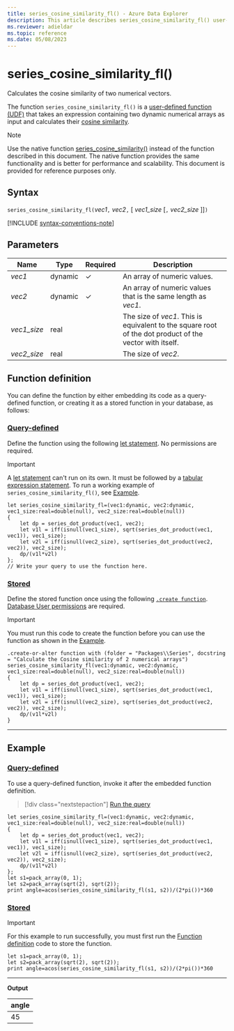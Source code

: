 ```yaml
---
title: series_cosine_similarity_fl() - Azure Data Explorer
description: This article describes series_cosine_similarity_fl() user-defined function in Azure Data Explorer.
ms.reviewer: adieldar
ms.topic: reference
ms.date: 05/08/2023
---
```

# series_cosine_similarity_fl()

Calculates the cosine similarity of two numerical vectors.

The function `series_cosine_similarity_fl()` is a [user-defined function (UDF)](../query/functions/user-defined-functions.md) that takes an expression containing two dynamic numerical arrays as input and calculates their [cosine similarity](https://en.wikipedia.org/wiki/Cosine_similarity).

> [!NOTE]
>
> Use the native function [series_cosine_similarity()](../query/series-cosine-similarity-function.md) instead of the function described in this document. The native function provides the same functionality and is better for performance and scalability. This document is provided for reference purposes only.

## Syntax

`series_cosine_similarity_fl(`*vec1*`,` *vec2*`,` [ *vec1_size* [`,` *vec2_size* ]]`)`

[!INCLUDE [syntax-conventions-note](../../includes/syntax-conventions-note.md)]

## Parameters

|Name|Type|Required|Description|
|--|--|--|--|
|*vec1*|dynamic|&check;|An array of numeric values.|
|*vec2*|dynamic|&check;|An array of numeric values that is the same length as *vec1*.|
|*vec1_size*|real| |The size of *vec1*. This is equivalent to the square root of the dot product of the vector with itself.|
|*vec2_size*|real| |The size of *vec2*.|

## Function definition

You can define the function by either embedding its code as a query-defined function, or creating it as a stored function in your database, as follows:

### [Query-defined](#tab/query-defined)

Define the function using the following [let statement](../query/let-statement.md). No permissions are required.

> [!IMPORTANT]
> A [let statement](../query/let-statement.md) can't run on its own. It must be followed by a [tabular expression statement](../query/tabularexpressionstatements.md). To run a working example of `series_cosine_similarity_fl()`, see [Example](#example).

```kusto
let series_cosine_similarity_fl=(vec1:dynamic, vec2:dynamic, vec1_size:real=double(null), vec2_size:real=double(null))
{
    let dp = series_dot_product(vec1, vec2);
    let v1l = iff(isnull(vec1_size), sqrt(series_dot_product(vec1, vec1)), vec1_size);
    let v2l = iff(isnull(vec2_size), sqrt(series_dot_product(vec2, vec2)), vec2_size);
    dp/(v1l*v2l)
};
// Write your query to use the function here.
```

### [Stored](#tab/stored)

Define the stored function once using the following [`.create function`](../management/create-function.md). [Database User permissions](../management/access-control/role-based-access-control.md) are required.

> [!IMPORTANT]
> You must run this code to create the function before you can use the function as shown in the [Example](#example).

```kusto
.create-or-alter function with (folder = "Packages\\Series", docstring = "Calculate the Cosine similarity of 2 numerical arrays")
series_cosine_similarity_fl(vec1:dynamic, vec2:dynamic, vec1_size:real=double(null), vec2_size:real=double(null))
{
    let dp = series_dot_product(vec1, vec2);
    let v1l = iff(isnull(vec1_size), sqrt(series_dot_product(vec1, vec1)), vec1_size);
    let v2l = iff(isnull(vec2_size), sqrt(series_dot_product(vec2, vec2)), vec2_size);
    dp/(v1l*v2l)
}
```

---

## Example

### [Query-defined](#tab/query-defined)

To use a query-defined function, invoke it after the embedded function definition.

> [!div class="nextstepaction"]
> <a href="https://dataexplorer.azure.com/clusters/help/databases/Samples?query=H4sIAAAAAAAAA42R0WoDIRBF3/0KH8clkGihD1n8FrHqhqHGteoGtqX/nkmyCVtKQ30b7vXcO0wMjddQMFTjxoopmIpHjLZgm80QNZyCk3s/J3tEt+E0qR+TJP9n2Jdgo/bj9BYDpClGcbP+IQr2xTi9SOE+c31v4Mdmchn95No19wYR/cN8kpHcOAyA9UKCRwMKrB+lwTOSFGLVeY1Vv7HqH1i1FFxvu2B93gK17Qgt2HfPLjFV6mzdu7Gl2Bl2Gy7FIqi1cA1U92Si9ywXTI3bdIhBW7oTPDkZVNq20rctqC4jCNG9vO7OCmRtfegBAAA=" target="_blank">Run the query</a>

```kusto
let series_cosine_similarity_fl=(vec1:dynamic, vec2:dynamic, vec1_size:real=double(null), vec2_size:real=double(null))
{
    let dp = series_dot_product(vec1, vec2);
    let v1l = iff(isnull(vec1_size), sqrt(series_dot_product(vec1, vec1)), vec1_size);
    let v2l = iff(isnull(vec2_size), sqrt(series_dot_product(vec2, vec2)), vec2_size);
    dp/(v1l*v2l)
};
let s1=pack_array(0, 1);
let s2=pack_array(sqrt(2), sqrt(2));
print angle=acos(series_cosine_similarity_fl(s1, s2))/(2*pi())*360
```

### [Stored](#tab/stored)

> [!IMPORTANT]
> For this example to run successfully, you must first run the [Function definition](#function-definition) code to store the function.

```kusto
let s1=pack_array(0, 1);
let s2=pack_array(sqrt(2), sqrt(2));
print angle=acos(series_cosine_similarity_fl(s1, s2))/(2*pi())*360
```

---

**Output**

| angle |
|--|
| 45 |
